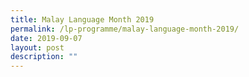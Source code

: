 ```yaml
---
title: Malay Language Month 2019
permalink: /lp-programme/malay-language-month-2019/
date: 2019-09-07
layout: post
description: ""
---
```

